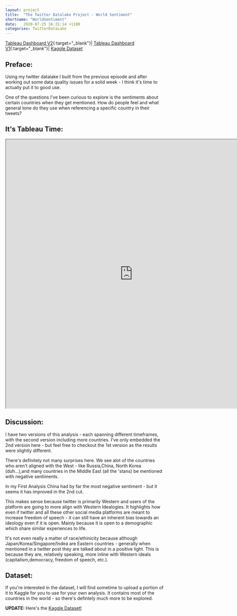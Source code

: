 ```yaml
---
layout: project
title:  "The Twitter Datalake Project - World Sentiment"
shortname: "WorldSentiment"
date:   2020-07-25 16:31:14 +1100
categories: TwitterDataLake
---
```

<link rel="canonical" href="{{ site.url }}{{ page.url | replace:'index.html',''}}">


[Tableau Dashboard V2](https://public.tableau.com/views/twitter-world-sentiment-analysis-2/WorldSentiment?:language=en-GB&:display_count=y&:origin=viz_share_link){:target="_blank"}|
[Tableau Dashboard V1](https://public.tableau.com/views/twitter-world-sentiment-analysis/WorldSentiment?:language=en-GB&:display_count=y&:origin=viz_share_link){:target="_blank"}|
[Kaggle Dataset](https://www.kaggle.com/wjia26/twittersentimentbycountry)


## Preface:
Using my twitter datalake I built from the previous episode and after working out some data quality issues for a solid week - I think it's time to actually put it to good use.

One of the questions I've been curious to explore is the sentiments about certain countries when they get mentioned. How do people feel and what general tone do they use when referencing a specific country in their tweets?

## It's Tableau Time:
<iframe src="https://public.tableau.com/views/twitter-world-sentiment-analysis-2/WorldSentiment?:showVizHome=no&:embed=true"
width="800" height="850"></iframe>

<!-- <style>.embed-container { position: relative; padding-bottom: 56.25%; height: 0; overflow: hidden; max-width: 100%; } .embed-container iframe, .embed-container object, .embed-container embed { position: absolute; top: 0; left: 0; width: 100%; height: 100%; }</style><div class='embed-container'><iframe src='https://public.tableau.com/views/twitter-world-sentiment-analysis-2/WorldSentiment?:showVizHome=no&:embed=true' frameborder='0' allowfullscreen></iframe></div> -->


## Discussion:
I have two versions of this analysis - each spanning different timeframes, with the second version including more countries.
I've only embedded the 2nd version here - but feel free to checkout the 1st version as the results were slightly different.

There's definitely not many surprises here. We see alot of the countries who aren't aligned with the West - like Russia,China, North Korea (duh...),and many countries in the Middle East (all the 'stans) be mentioned with negative sentiments.

In my First Analysis China had by far the most negative sentiment - but it seems it has improved in the 2nd cut.

This makes sense because twitter is primarily Western and users of the platform are going to more align with Western Idealogies.
It highlights how even if twitter and all these other social media platforms are meant to increase freedom of speech - it can still have an inherent bias towards an ideology even if it is open. Mainly because it is open to a demographic which share similar experiences to life.

It's not even really a matter of race/ethinicity because although Japan/Korea/Singapore/Indea are Eastern countries - generally when mentioned in a twitter post they are talked about in a positive light. This is because they are, relatively speaking, more inline with Western ideals (capitalism,democracy, freedom of speech, etc.).  

## Dataset:
If you're interested in the dataset, I will find sometime to upload a portion of it to Kaggle for you to use for your own analysis. It contains most of the countries in the world - so there's defintely much more to be explored. 

**UPDATE:** Here's the [Kaggle Dataset!](https://www.kaggle.com/wjia26/twittersentimentbycountry)

